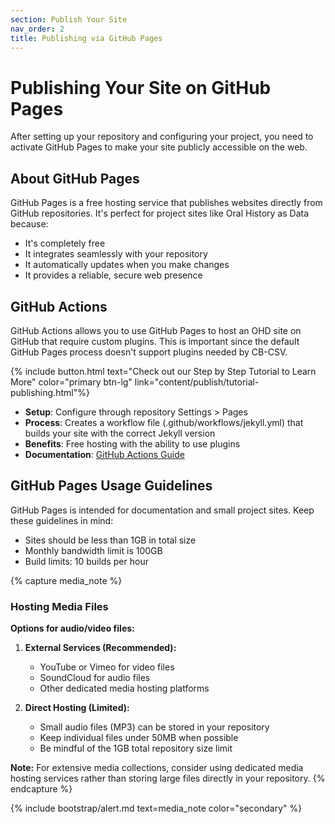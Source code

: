 ```yaml
---
section: Publish Your Site
nav_order: 2
title: Publishing via GitHub Pages
---
```


# Publishing Your Site on GitHub Pages

After setting up your repository and configuring your project, you need to activate GitHub Pages to make your site publicly accessible on the web.

## About GitHub Pages

GitHub Pages is a free hosting service that publishes websites directly from GitHub repositories. It's perfect for project sites like Oral History as Data because:

- It's completely free
- It integrates seamlessly with your repository
- It automatically updates when you make changes
- It provides a reliable, secure web presence



## GitHub Actions

GitHub Actions allows you to use GitHub Pages to host an OHD site on GitHub that require custom plugins. This is important since the default GitHub Pages process doesn't support plugins needed by CB-CSV.

{% include button.html text="Check out our Step by Step Tutorial to Learn More" color="primary btn-lg" link="content/publish/tutorial-publishing.html"%}


- **Setup**: Configure through repository Settings > Pages
- **Process**: Creates a workflow file (.github/workflows/jekyll.yml) that builds your site with the correct Jekyll version
- **Benefits**: Free hosting with the ability to use plugins
- **Documentation**: [GitHub Actions Guide](https://collectionbuilder.github.io/cb-docs/docs/deploy/actions/)






## GitHub Pages Usage Guidelines

GitHub Pages is intended for documentation and small project sites. Keep these guidelines in mind:

- Sites should be less than 1GB in total size
- Monthly bandwidth limit is 100GB
- Build limits: 10 builds per hour

{% capture media_note %}
### Hosting Media Files

**Options for audio/video files:**

1. **External Services (Recommended):**
   - YouTube or Vimeo for video files
   - SoundCloud for audio files
   - Other dedicated media hosting platforms

2. **Direct Hosting (Limited):**
   - Small audio files (MP3) can be stored in your repository
   - Keep individual files under 50MB when possible
   - Be mindful of the 1GB total repository size limit

**Note:** For extensive media collections, consider using dedicated media hosting services rather than storing large files directly in your repository.
{% endcapture %}

{% include bootstrap/alert.md text=media_note color="secondary" %}
